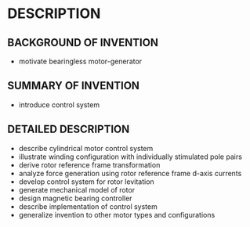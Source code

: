 # DESCRIPTION

## BACKGROUND OF INVENTION

- motivate bearingless motor-generator

## SUMMARY OF INVENTION

- introduce control system

## DETAILED DESCRIPTION

- describe cylindrical motor control system
- illustrate winding configuration with individually stimulated pole pairs
- derive rotor reference frame transformation
- analyze force generation using rotor reference frame d-axis currents
- develop control system for rotor levitation
- generate mechanical model of rotor
- design magnetic bearing controller
- describe implementation of control system
- generalize invention to other motor types and configurations

